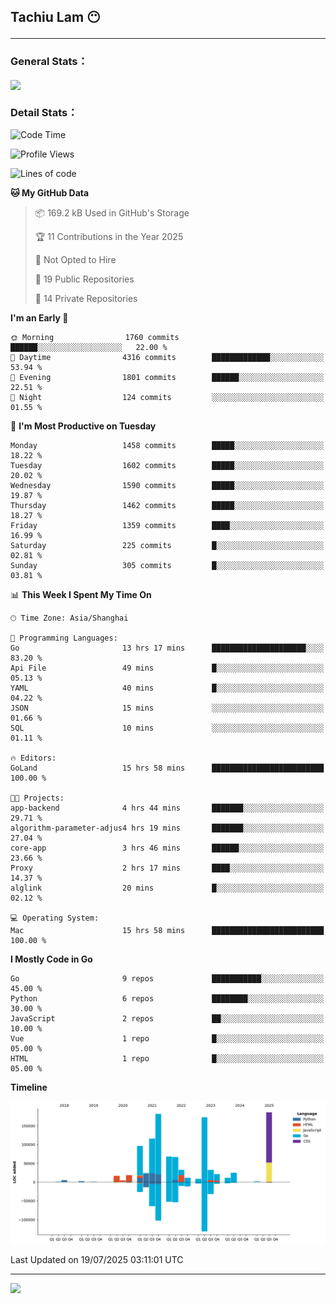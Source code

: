<h2>Tachiu Lam 😶

---

### General Stats：

<a href="https://github.com/TachiuLam/TachiuLam">
  <img align="center" src="https://github-readme-stats.vercel.app/api?username=tachiulam&show_icons=true&theme=tokyonight&include_all_commits=true&count_private=true" />
</a>

[//]: # (![]&#40;https://github-readme-stats.vercel.app/api/wakatime?username=tachiulam&api_domain=wakapi.einverne.info&bg_color=2D3748&title_color=2F855A&icon_color=2F855A&text_color=ffffff&custom_title=Most%20Used%20Languages&layout=compact&#41;)

### Detail Stats：
<!--START_SECTION:waka-->
![Code Time](http://img.shields.io/badge/Code%20Time-1%2C004%20hrs%2023%20mins-blue)

![Profile Views](http://img.shields.io/badge/Profile%20Views-6-blue)

![Lines of code](https://img.shields.io/badge/From%20Hello%20World%20I%27ve%20Written-1.1%20million%20lines%20of%20code-blue)

**🐱 My GitHub Data** 

> 📦 169.2 kB Used in GitHub's Storage 
 > 
> 🏆 11 Contributions in the Year 2025
 > 
> 🚫 Not Opted to Hire
 > 
> 📜 19 Public Repositories 
 > 
> 🔑 14 Private Repositories 
 > 
**I'm an Early 🐤** 

```text
🌞 Morning                1760 commits        ██████░░░░░░░░░░░░░░░░░░░   22.00 % 
🌆 Daytime                4316 commits        █████████████░░░░░░░░░░░░   53.94 % 
🌃 Evening                1801 commits        ██████░░░░░░░░░░░░░░░░░░░   22.51 % 
🌙 Night                  124 commits         ░░░░░░░░░░░░░░░░░░░░░░░░░   01.55 % 
```
📅 **I'm Most Productive on Tuesday** 

```text
Monday                   1458 commits        █████░░░░░░░░░░░░░░░░░░░░   18.22 % 
Tuesday                  1602 commits        █████░░░░░░░░░░░░░░░░░░░░   20.02 % 
Wednesday                1590 commits        █████░░░░░░░░░░░░░░░░░░░░   19.87 % 
Thursday                 1462 commits        █████░░░░░░░░░░░░░░░░░░░░   18.27 % 
Friday                   1359 commits        ████░░░░░░░░░░░░░░░░░░░░░   16.99 % 
Saturday                 225 commits         █░░░░░░░░░░░░░░░░░░░░░░░░   02.81 % 
Sunday                   305 commits         █░░░░░░░░░░░░░░░░░░░░░░░░   03.81 % 
```


📊 **This Week I Spent My Time On** 

```text
🕑︎ Time Zone: Asia/Shanghai

💬 Programming Languages: 
Go                       13 hrs 17 mins      █████████████████████░░░░   83.20 % 
Api File                 49 mins             █░░░░░░░░░░░░░░░░░░░░░░░░   05.13 % 
YAML                     40 mins             █░░░░░░░░░░░░░░░░░░░░░░░░   04.22 % 
JSON                     15 mins             ░░░░░░░░░░░░░░░░░░░░░░░░░   01.66 % 
SQL                      10 mins             ░░░░░░░░░░░░░░░░░░░░░░░░░   01.11 % 

🔥 Editors: 
GoLand                   15 hrs 58 mins      █████████████████████████   100.00 % 

🐱‍💻 Projects: 
app-backend              4 hrs 44 mins       ███████░░░░░░░░░░░░░░░░░░   29.71 % 
algorithm-parameter-adjus4 hrs 19 mins       ███████░░░░░░░░░░░░░░░░░░   27.04 % 
core-app                 3 hrs 46 mins       ██████░░░░░░░░░░░░░░░░░░░   23.66 % 
Proxy                    2 hrs 17 mins       ████░░░░░░░░░░░░░░░░░░░░░   14.37 % 
alglink                  20 mins             █░░░░░░░░░░░░░░░░░░░░░░░░   02.12 % 

💻 Operating System: 
Mac                      15 hrs 58 mins      █████████████████████████   100.00 % 
```

**I Mostly Code in Go** 

```text
Go                       9 repos             ███████████░░░░░░░░░░░░░░   45.00 % 
Python                   6 repos             ████████░░░░░░░░░░░░░░░░░   30.00 % 
JavaScript               2 repos             ██░░░░░░░░░░░░░░░░░░░░░░░   10.00 % 
Vue                      1 repo              █░░░░░░░░░░░░░░░░░░░░░░░░   05.00 % 
HTML                     1 repo              █░░░░░░░░░░░░░░░░░░░░░░░░   05.00 % 
```



**Timeline**

![Lines of Code chart](https://raw.githubusercontent.com/TachiuLam/TachiuLam/master/assets/bar_graph.png)


 Last Updated on 19/07/2025 03:11:01 UTC
<!--END_SECTION:waka-->

---

<img src="https://imgur.com/rilHVxA.png" />
<!--img align="center" alt="GIF" src="https://raw.githubusercontent.com/TachiuLam/tachiulam/dev/static/img/coding-freak.gif?raw=true" width="420" height="280" />
